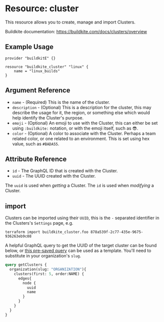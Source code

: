 # Resource: cluster

This resource allows you to create, manage and import Clusters.

Buildkite documentation: https://buildkite.com/docs/clusters/overview

## Example Usage

```hcl
provider "buildkitE" {}

resource "buildkite_cluster" "linux" {
    name = "linux_builds"
}
```

## Argument Reference

* `name` - (Required) This is the name of the cluster.
* `description` - (Optional) This is a description for the cluster, this may describe the usage for it, the region, or something else which would help identify the Cluster's purpose.
* `emoji` - (Optional) An emoji to use with the Cluster, this can either be set using `:buildkite:` notation, or with the emoji itself, such as 😎.
* `color` - (Optional) A color to associate with the Cluster. Perhaps a team related color, or one related to an environment. This is set using hex value, such as `#BADA55`.

## Attribute Reference

* `id` - The GraphQL ID that is created with the Cluster.
* `uuid` - The UUID created with the Cluster.

The `uuid` is used when *getting* a Cluster. The `id` is used when *modifying* a Cluster.

## import
Clusters can be imported using their `UUID`, this is the `-` separated identifier in the Clusters's `Settings` page, e.g.

```shell
terraform import buildkite_cluster.foo 878a539f-2c77-435e-9675-936263eb9c08
```

A helpful GraphQL query to get the UUID of the target cluster can be found below, or [this pre-saved query](https://buildkite.com/user/graphql/console/49ad82a8-fb96-43a3-bfae-73f6e3c9a297) can be used as a template. You'll need to substitute in your organization's `slug`.

```graphql
query getClusters {
  organization(slug: "ORGANIZATION"){
    clusters(first: 5, order:NAME) {
      edges{
        node {
          uuid
          name
        }
      }
    }
  }
}
```


